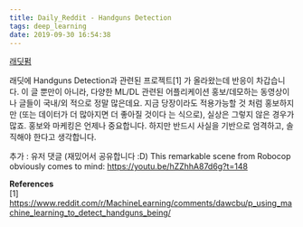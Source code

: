 ```yaml
---
title: Daily_Reddit - Handguns Detection
tags: deep_learning
date: 2019-09-30 16:54:38
---
```


[래딧펌](https://www.reddit.com/r/MachineLearning/comments/dawcbu/p_using_machine_learning_to_detect_handguns_being/)

래딧에 Handguns Detection과 관련된 프로젝트[1] 가 올라왔는데 반응이 차갑습니다. 이 글 뿐만이 아니라, 다양한 ML/DL 관련된 어플리케이션 홍보/데모하는 동영상이나 글들이 국내/외 적으로 정말 많은데요. 지금 당장이라도 적용가능할 것 처럼 홍보하지만 (또는 데이터가 더 많아지면 더 좋아질 것이다 는 식으로), 실상은 그렇지 않은 경우가 많죠. 홍보와 마케킹은 언제나 중요합니다. 하지만 반드시 사실을 기반으로 엄격하고, 솔직해야 한다고 생각합니다.

추가 : 유저 댓글 (재밌어서 공유합니다 :D) This remarkable scene from Robocop obviously comes to mind:
https://youtu.be/hZZhhA87d6g?t=148  

**References**  
 [1] https://www.reddit.com/r/MachineLearning/comments/dawcbu/p_using_machine_learning_to_detect_handguns_being/